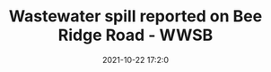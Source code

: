 ---
"title": "Wastewater spill reported on Bee Ridge Road - WWSB"
"date": "2021-10-22 17:2:0"
"feed_name": "GOOGLENEWSDRILLING"
"feed_website": "https://news.google.com/search?q=drilling%2Bincident&hl=en-US&gl=US&ceid=US:en"
"feed_rss": "https://news.google.com/rss/search?q=drilling%2Bincident&hl=en-US&gl=US&ceid=US:en"
"link": "https://www.mysuncoast.com/2021/10/22/wastewater-spill-reported-bee-ridge-road/"
"source": "{'href': 'https://www.mysuncoast.com', 'title': 'WWSB'}"
"file": "_posts/2021-1-1-54caaf464ee988a7e25b24f58f824cd9b100f82f.md"
"accident": "1"
"drilling": "1"
"represented_by": "0"
"dead": "0"
"injured": "0"
"arrested": "0"
"place": "unknown place"
"where": "unknown site"
"causes": "unknown"
"place_uri": "unknown place"
---
